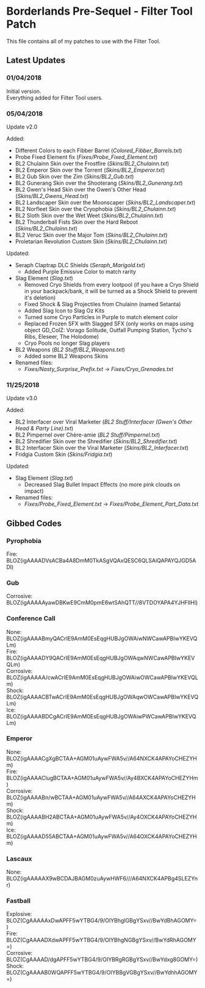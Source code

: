 # Borderlands Pre-Sequel - Filter Tool Patch

This file contains all of my patches to use with the Filter Tool.  


## Latest Updates

### 01/04/2018

Initial version.  
Everything added for Filter Tool users.  

### 05/04/2018

Update v2.0

Added:
* Different Colors to each Fibber Barrel			(*Colored_Fibber_Barrels.txt*)
* Probe Fixed Element fix							(*Fixes/Probe_Fixed_Element.txt*)
* BL2 Chulainn Skin over the Frostfire				(*Skins/BL2_Chulainn.txt*)
* BL2 Emperor Skin over the Torrent					(*Skins/BL2_Emperor.txt*)
* BL2 Gub Skin over the Zim							(*Skins/BL2_Gub.txt*)
* BL2 Gunerang Skin over the Shooterang				(*Skins/BL2_Gunerang.txt*)
* BL2 Gwen's Head Skin over the Gwen's Other Head	(*Skins/BL2_Gwens_Head.txt*)
* BL2 Landscaper Skin over the Moonscaper			(*Skins/BL2_Landscaper.txt*)
* BL2 Norfleet Skin over the Cryophobia				(*Skins/BL2_Chulainn.txt*)
* BL2 Sloth Skin over the Wet Weet					(*Skins/BL2_Chulainn.txt*)
* BL2 Thunderball Fists Skin over the Hard Reboot	(*Skins/BL2_Chulainn.txt*)
* BL2 Veruc Skin over the Major Tom					(*Skins/BL2_Chulainn.txt*)
* Proletarian Revolution Custom Skin 				(*Skins/BL2_Chulainn.txt*)

Updated:
* Seraph Claptrap DLC Shields						(*Seraph_Marigold.txt*)
	- Added Purple Emissive Color to match rarity
* Slag Element										(*Slag.txt*)
	- Removed Cryo Shields from every lootpool (if you have a Cryo Shield in your backpack/bank, it will be turned as a Shock Shield to prevent it's deletion)
	- Fixed Shock & Slag Projectiles from Chulainn (named Setanta)
	- Added Slag Icon to Slag Oz Kits
	- Turned some Cryo Particles in Purple to match element color
	- Replaced Frozen SFX with Slagged SFX (only works on maps using object GD_ColZ: Vorago Solitude, Outfall Pumping Station, Tycho's Ribs, Eleseer, The Holodome)
	- Cryo Pools no longer Slag players
* BL2 Weapons										(*BL2 Stuff/BL2_Weapons.txt*)
	- Added some BL2 Weapons Skins
* Renamed files:
	- *Fixes/Nasty_Surprise_Prefix.txt* -> *Fixes/Cryo_Grenades.txt*

### 11/25/2018

Update v3.0

Added:
* BL2 Interfacer over Viral Marketer				(*BL2 Stuff/Interfacer (Gwen's Other Head & Party Line).txt*)
* BL2 Pimpernel over Chère-amie						(*BL2 Stuff/Pimpernel.txt*)
* BL2 Shredifier Skin over the Shredifier			(*Skins/BL2_Shredifier.txt*)
* BL2 Interfacer Skin over the Viral Marketer		(*Skins/BL2_Interfacer.txt*)
* Fridgia Custom Skin								(*Skins/Fridgia.txt*)

Updated:
* Slag Element										(*Slag.txt*)
	- Decreased Slag Bullet Impact Effects (no more pink clouds on impact)
* Renamed files:
	- *Fixes/Probe_Fixed_Element.txt* -> *Fixes/Probe_Element_Part_Data.txt*


## Gibbed Codes

### Pyrophobia
Fire:		BLOZ(igAAAADVsACBa4A8DmM0TkASgVQAxQESC6QLSAiQAPAYQJGD5ADl)  

### Gub
Corrosive:	BLOZ(igAAAAAyawDBKwE9CmM0pmE6wtSAhQTT//8VTDOYAPA4YJHFlIHl)  

### Conference Call
None:		BLOZ(igAAAABmyQACrIE9AmM0EsEqgHUBJgOWAiwNWCawAPBIwYKEVQLm)  
Fire:		BLOZ(igAAAADY9QACrIE9AmM0EsEqgHUBJgOWAqwNWCawAPBIwYKEVQLm)  
Corrosive:	BLOZ(igAAAAA/cwACrIE9AmM0EsEqgHUBJgOWAiwOWCawAPBIwYKEVQLm)  
Shock:		BLOZ(igAAAACBTwACrIE9AmM0EsEqgHUBJgOWAqwOWCawAPBIwYKEVQLm)  
Ice:		BLOZ(igAAAABDCgACrIE9AmM0EsEqgHUBJgOWAiwPWCawAPBIwYKEVQLm)  

### Emperor
None:		BLOZ(igAAAACgXgBCTAA+AGM01uAywFWA5v//A64NXCK4APAYoCHEZYHm)  
Fire:		BLOZ(igAAAAClugBCTAA+AGM01uAywFWA5v//Ay4BXCK4APAYoCHEZYHm)  
Corrosive:	BLOZ(igAAAABn/wBCTAA+AGM01uAywFWA5v//A64AXCK4APAYoCHEZYHm)  
Shock:		BLOZ(igAAAABH2ABCTAA+AGM01uAywFWA5v//Ay4OXCK4APAYoCHEZYHm)  
Ice:		BLOZ(igAAAAD55ABCTAA+AGM01uAywFWA5v//A64OXCK4APAYoCHEZYHm)  

### Lascaux
None:		BLOZ(igAAAAAX9wBCDAJBAGM0zuAywHWF6///A64NXCK4APBg4SLEZYnr)  

### Fastball
Explosive:	BLOZ(CgAAAAAxDwAPFF5wYTBG4/9/OIYBhglGBgYSxv//BwYdBhAGOMY=)  
Fire:		BLOZ(CgAAAADXdwAPFF5wYTBG4/9/OIYBhgNGBgYSxv//BwYdRhAGOMY=)  
Corrosive:	BLOZ(CgAAAAD/dgAPFF5wYTBG4/9/OIYBRgRGBgYSxv//BwYdxg8GOMY=)  
Shock:		BLOZ(CgAAAAB0WQAPFF5wYTBG4/9/OIYBBgVGBgYSxv//BwYdhhAGOMY=)  
